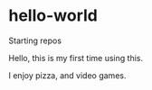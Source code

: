 # hello-world
Starting repos

Hello, this is my first time using this.

I enjoy pizza, and video games.
